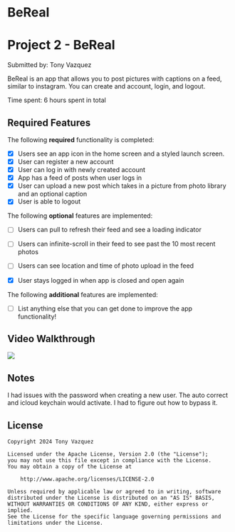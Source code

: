 # BeReal
# Project 2 - BeReal

Submitted by: Tony Vazquez

BeReal is an app that allows you to post pictures with captions on a feed, similar to instagram. You can create and account, login, and logout.

Time spent: 6 hours spent in total

## Required Features

The following **required** functionality is completed:

- [x] Users see an app icon in the home screen and a styled launch screen.
- [x] User can register a new account
- [x] User can log in with newly created account
- [x] App has a feed of posts when user logs in
- [x] User can upload a new post which takes in a picture from photo library and an optional caption	
- [x] User is able to logout	
 
The following **optional** features are implemented:

- [ ] Users can pull to refresh their feed and see a loading indicator
- [ ] Users can infinite-scroll in their feed to see past the 10 most recent photos
- [ ] Users can see location and time of photo upload in the feed	
- [x] User stays logged in when app is closed and open again	


The following **additional** features are implemented:

- [ ] List anything else that you can get done to improve the app functionality!

## Video Walkthrough
<div>
    <a href="https://www.loom.com/share/dbfca768ae5c49b3b7cc8b1a4fda8e15">
      <img style="max-width:300px;" src="https://cdn.loom.com/sessions/thumbnails/dbfca768ae5c49b3b7cc8b1a4fda8e15-bb96c80a138f3ef5-full-play.gif">
    </a>
  </div>

## Notes

I had issues with the password when creating a new user. The auto correct and icloud keychain would activate. I had to figure out how to bypass it.

## License

    Copyright 2024 Tony Vazquez

    Licensed under the Apache License, Version 2.0 (the "License");
    you may not use this file except in compliance with the License.
    You may obtain a copy of the License at

        http://www.apache.org/licenses/LICENSE-2.0

    Unless required by applicable law or agreed to in writing, software
    distributed under the License is distributed on an "AS IS" BASIS,
    WITHOUT WARRANTIES OR CONDITIONS OF ANY KIND, either express or implied.
    See the License for the specific language governing permissions and
    limitations under the License.

